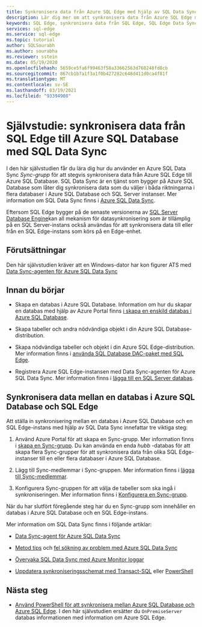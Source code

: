 ```yaml
---
title: Synkronisera data från Azure SQL Edge med hjälp av SQL Data Sync
description: Lär dig mer om att synkronisera data från Azure SQL Edge med hjälp av Azure SQL Data Sync
keywords: SQL Edge, synkronisera data från SQL Edge, SQL Edge Data Sync
services: sql-edge
ms.service: sql-edge
ms.topic: tutorial
author: SQLSourabh
ms.author: sourabha
ms.reviewer: sstein
ms.date: 05/19/2020
ms.openlocfilehash: 5659ce5fa6f99463f58a33662563d768248fd8cb
ms.sourcegitcommit: 867cb1b7a1f3a1f0b427282c648d411d0ca4f81f
ms.translationtype: MT
ms.contentlocale: sv-SE
ms.lasthandoff: 03/19/2021
ms.locfileid: "93394908"
---
```

# <a name="tutorial-sync-data-from-sql-edge-to-azure-sql-database-by-using-sql-data-sync"></a>Självstudie: synkronisera data från SQL Edge till Azure SQL Database med SQL Data Sync

I den här självstudien får du lära dig hur du använder en Azure SQL Data Sync *Sync-grupp* för att stegvis synkronisera data från Azure SQL Edge till Azure SQL Database. SQL Data Sync är en tjänst som bygger på Azure SQL Database som låter dig synkronisera data som du väljer i båda riktningarna i flera databaser i Azure SQL Database och SQL Server instanser. Mer information om SQL Data Sync finns i [Azure SQL Data Sync](../azure-sql/database/sql-data-sync-data-sql-server-sql-database.md).

Eftersom SQL Edge bygger på de senaste versionerna av [SQL Server Database Engine](/sql/sql-server/sql-server-technical-documentation/)kan all mekanism för datasynkronisering som är tillämplig på en SQL Server-instans också användas för att synkronisera data till eller från en SQL Edge-instans som körs på en Edge-enhet.

## <a name="prerequisites"></a>Förutsättningar

Den här självstudien kräver att en Windows-dator har kon figurer ATS med [Data Sync-agenten för Azure SQL Data Sync](../azure-sql/database/sql-data-sync-agent-overview.md)

## <a name="before-you-begin"></a>Innan du börjar

* Skapa en databas i Azure SQL Database. Information om hur du skapar en databas med hjälp av Azure Portal finns [i skapa en enskild databas i Azure SQL Database](../azure-sql/database/single-database-create-quickstart.md?tabs=azure-portal).

* Skapa tabeller och andra nödvändiga objekt i din Azure SQL Database-distribution.

* Skapa nödvändiga tabeller och objekt i din Azure SQL Edge-distribution. Mer information finns i [använda SQL Database DAC-paket med SQL Edge](deploy-dacpac.md).

* Registrera Azure SQL Edge-instansen med Data Sync-agenten för Azure SQL Data Sync. Mer information finns i [lägga till en SQL Server databas](../azure-sql/database/sql-data-sync-sql-server-configure.md#add-on-prem).

## <a name="sync-data-between-a-database-in-azure-sql-database-and-sql-edge"></a>Synkronisera data mellan en databas i Azure SQL Database och SQL Edge

Att ställa in synkronisering mellan en databas i Azure SQL Database och en SQL Edge-instans med hjälp av SQL Data Sync innefattar tre viktiga steg:  


1. Använd Azure Portal för att skapa en Sync-grupp. Mer information finns i [skapa en Sync-grupp](../azure-sql/database/sql-data-sync-sql-server-configure.md#create-sync-group). Du kan använda en enda *hubb* -databas för att skapa flera Sync-grupper för att synkronisera data från olika SQL Edge-instanser till en eller flera databaser i Azure SQL Database. 

2. Lägg till Sync-medlemmar i Sync-gruppen. Mer information finns i [lägga till Sync-medlemmar](../azure-sql/database/sql-data-sync-sql-server-configure.md#add-sync-members).

3. Konfigurera Sync-gruppen för att välja de tabeller som ska ingå i synkroniseringen. Mer information finns i [Konfigurera en Sync-grupp](../azure-sql/database/sql-data-sync-sql-server-configure.md#add-sync-members).

När du har slutfört föregående steg har du en Sync-grupp som innehåller en databas i Azure SQL Database och en SQL Edge-instans.

Mer information om SQL Data Sync finns i följande artiklar:

* [Data Sync-agent för Azure SQL Data Sync](../azure-sql/database/sql-data-sync-agent-overview.md)

* [Metod tips](../azure-sql/database/sql-data-sync-best-practices.md) och [fel sökning av problem med Azure SQL Data Sync](../azure-sql/database/sql-data-sync-troubleshoot.md)

* [Övervaka SQL Data Sync med Azure Monitor loggar](../azure-sql/database/monitor-tune-overview.md)

* [Uppdatera synkroniseringsschemat med Transact-SQL](../azure-sql/database/sql-data-sync-update-sync-schema.md) eller [PowerShell](../azure-sql/database/scripts/update-sync-schema-in-sync-group.md)

## <a name="next-steps"></a>Nästa steg


* [Använd PowerShell för att synkronisera mellan Azure SQL Database och Azure SQL Edge](../azure-sql/database/scripts/sql-data-sync-sync-data-between-azure-onprem.md). I den här självstudien ersätter du `OnPremiseServer` databas informationen med information om Azure SQL Edge.